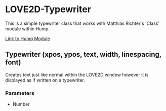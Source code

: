 # LOVE2D-Typewriter

This is a simple typewriter class that works with Matthias Richter's 'Class' module within Hump.

[Link to Hump Module](https://github.com/vrld/hump)

## Typewriter (xpos, ypos, text, width, linespacing, font)

Creates text just like normal within the LOVE2D window however it is displayed as if written on a typewriter.

### Parameters

* Number
